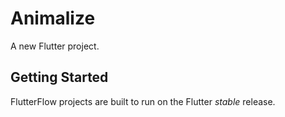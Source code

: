 # Animalize

A new Flutter project.

## Getting Started

FlutterFlow projects are built to run on the Flutter _stable_ release.
